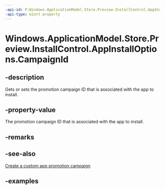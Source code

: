 ```yaml
---
-api-id: P:Windows.ApplicationModel.Store.Preview.InstallControl.AppInstallOptions.CampaignId
-api-type: winrt property
---
```


<!-- Property syntax.
public string CampaignId { get;  set; }
-->

# Windows.ApplicationModel.Store.Preview.InstallControl.AppInstallOptions.CampaignId

## -description
Gets or sets the promotion campaign ID that is associated with the app to install.

## -property-value
The promotion campaign ID that is associated with the app to install.

## -remarks

## -see-also
[Create a custom app promotion campaign](https://docs.microsoft.com/windows/uwp/publish/create-a-custom-app-promotion-campaign)

## -examples

